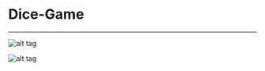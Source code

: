 # Dice-Game

--------------------------
![alt tag](https://github.com/tzupinkuo/Dice-Game/blob/master/demo1.JPG)

![alt tag](https://github.com/tzupinkuo/Dice-Game/blob/master/demo2.JPG)
